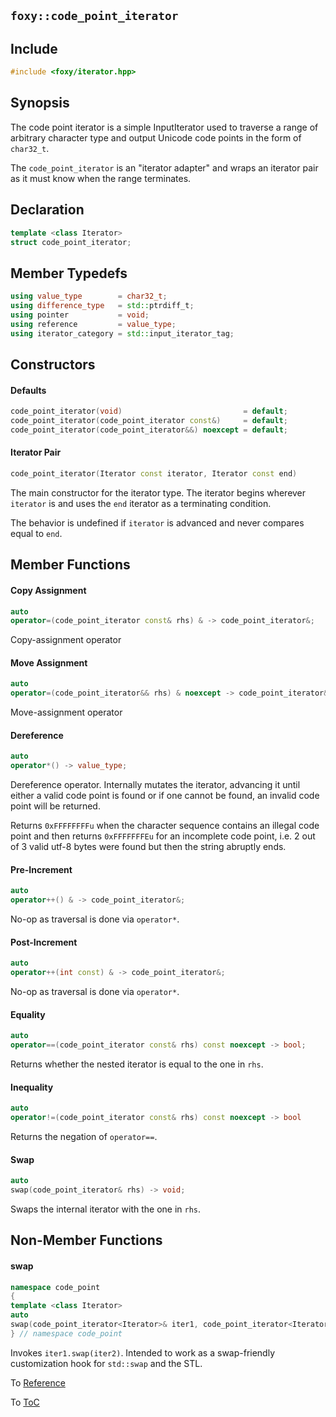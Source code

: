 ## `foxy::code_point_iterator`

## Include

```c++
#include <foxy/iterator.hpp>
```

## Synopsis

The code point iterator is a simple InputIterator used to traverse a range of arbitrary character
type and output Unicode code points in the form of `char32_t`.

The `code_point_iterator` is an "iterator adapter" and wraps an iterator pair as it must know when
the range terminates.

## Declaration

```c++
template <class Iterator>
struct code_point_iterator;
```

## Member Typedefs

```c++
using value_type        = char32_t;
using difference_type   = std::ptrdiff_t;
using pointer           = void;
using reference         = value_type;
using iterator_category = std::input_iterator_tag;
```

## Constructors

#### Defaults

```c++
code_point_iterator(void)                           = default;
code_point_iterator(code_point_iterator const&)     = default;
code_point_iterator(code_point_iterator&&) noexcept = default;
```

#### Iterator Pair

```c++
code_point_iterator(Iterator const iterator, Iterator const end)
```

The main constructor for the iterator type. The iterator begins wherever `iterator` is and uses the
`end` iterator as a terminating condition.

The behavior is undefined if `iterator` is advanced and never compares equal to `end`.

## Member Functions

#### Copy Assignment

```c++
auto
operator=(code_point_iterator const& rhs) & -> code_point_iterator&;
```

Copy-assignment operator

#### Move Assignment

```c++
auto
operator=(code_point_iterator&& rhs) & noexcept -> code_point_iterator&;
```

Move-assignment operator

#### Dereference

```c++
auto
operator*() -> value_type;
```

Dereference operator. Internally mutates the iterator, advancing it until either a valid code point
is found or if one cannot be found, an invalid code point will be returned.

Returns `0xFFFFFFFFu` when the character sequence contains an illegal code point and then returns
`0xFFFFFFFEu` for an incomplete code point, i.e. 2 out of 3 valid utf-8 bytes were found but then
the string abruptly ends.

#### Pre-Increment

```c++
auto
operator++() & -> code_point_iterator&;
```

No-op as traversal is done via `operator*`.

#### Post-Increment

```c++
auto
operator++(int const) & -> code_point_iterator&;
```

No-op as traversal is done via `operator*`.

#### Equality

```c++
auto
operator==(code_point_iterator const& rhs) const noexcept -> bool;
```

Returns whether the nested iterator is equal to the one in `rhs`.

#### Inequality

```c++
auto
operator!=(code_point_iterator const& rhs) const noexcept -> bool
```

Returns the negation of `operator==`.

#### Swap

```c++
auto
swap(code_point_iterator& rhs) -> void;
```

Swaps the internal iterator with the one in `rhs`.

## Non-Member Functions

#### swap

```c++
namespace code_point
{
template <class Iterator>
auto
swap(code_point_iterator<Iterator>& iter1, code_point_iterator<Iterator>& iter2);
} // namespace code_point
```

Invokes `iter1.swap(iter2)`. Intended to work as a swap-friendly customization hook for `std::swap`
and the STL.

To [Reference](../reference.md#Reference)

To [ToC](../index.md#Table-of-Contents)
